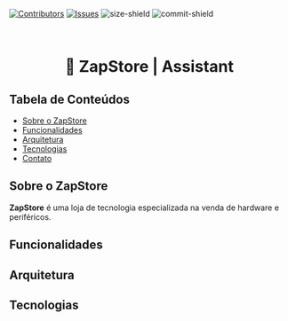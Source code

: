 [![Contributors][contributors-shield]][contributors-url]
[![Issues][issues-shield]][issues-url]
![size-shield]
![commit-shield]

<br/>

<p align="center">
  <h1 align="center">🛒 ZapStore | Assistant</h1>
</p>

## Tabela de Conteúdos

* [Sobre o ZapStore](#sobre-o-zapstore)
* [Funcionalidades](#funcionalidades)
* [Arquitetura](#arquitetura)
* [Tecnologias](#tecnologias)
* [Contato](#contato)

## Sobre o ZapStore

**ZapStore** é uma loja de tecnologia especializada na venda de hardware e periféricos.

## Funcionalidades

## Arquitetura

## Tecnologias

[contributors-shield]: https://img.shields.io/github/contributors/viniciusperrone/zapstore-assistant?style=flat-square
[contributors-url]: https://github.com/viniciusperrone/zapstore-assistant/graphs/contributors

[issues-shield]: https://img.shields.io/github/issues/viniciusperrone/zapstore-assistant?style=flat-square
[issues-url]: https://github.com/viniciusperrone/zapstore-assistant/issues

[size-shield]: https://img.shields.io/github/repo-size/viniciusperrone/zapstore-assistant?style=flat-square

[commit-shield]: https://img.shields.io/github/last-commit/viniciusperrone/zapstore-assistant?style=flat-square
